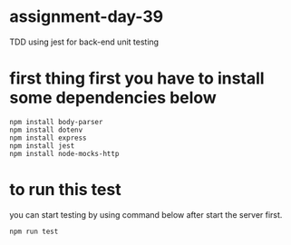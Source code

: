 # assignment-day-39
TDD using jest for back-end unit testing

# first thing first you have to install some dependencies below
```
npm install body-parser
npm install dotenv
npm install express
npm install jest
npm install node-mocks-http
```

# to run this test
you can start testing by using command below after start the server first.
```
npm run test
```

